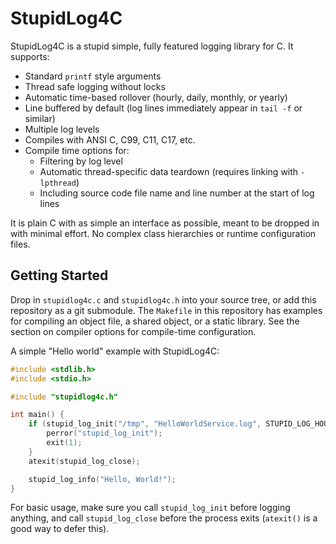 # StupidLog4C

StupidLog4C is a stupid simple, fully featured logging library for C. It
supports:

 - Standard `printf` style arguments
 - Thread safe logging without locks
 - Automatic time-based rollover (hourly, daily, monthly, or yearly)
 - Line buffered by default (log lines immediately appear in `tail -f` or similar)
 - Multiple log levels
 - Compiles with ANSI C, C99, C11, C17, etc.
 - Compile time options for:
   - Filtering by log level
   - Automatic thread-specific data teardown (requires linking with `-lpthread`)
   - Including source code file name and line number at the start of log lines

It is plain C with as simple an interface as possible, meant to be dropped in
with minimal effort. No complex class hierarchies or runtime configuration
files.

## Getting Started

Drop in `stupidlog4c.c` and `stupidlog4c.h` into your source tree, or add this
repository as a git submodule. The `Makefile` in this repository has examples
for compiling an object file, a shared object, or a static library. See the
section on compiler options for compile-time configuration.

A simple "Hello world" example with StupidLog4C:
```c
#include <stdlib.h>
#include <stdio.h>

#include "stupidlog4c.h"

int main() {
	if (stupid_log_init("/tmp", "HelloWorldService.log", STUPID_LOG_HOURLY) < 0) {
		perror("stupid_log_init");
		exit(1);
	}
	atexit(stupid_log_close);

	stupid_log_info("Hello, World!");
}
```

For basic usage, make sure you call `stupid_log_init` before logging anything,
and call `stupid_log_close` before the process exits (`atexit()` is a good way to
defer this).
